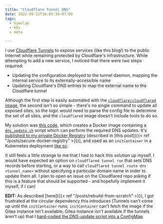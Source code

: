 ```yaml
---
title: "Cloudflare Tunnel DNS"
date: 2022-08-22T16:05:39-07:00
tags:
  - homelab
  - k8s
  - meta

---
```

I use [Cloudflare Tunnels](https://developers.cloudflare.com/cloudflare-one/connections/connect-apps/) to expose services (like this blog!) to the public Internet while remaining protected by Cloudflare's infrastructure. While attempting to add a new service, I noticed that there were two steps required:
* Updating the configuration deployed to the tunnel daemon, mapping the internal service to its externally-accessible name
* Updating Cloudflare's DNS entries to map the external name to the Cloudflare tunnel

Although the first step is easily automated with the [`cloudflare/cloudflared` image](https://hub.docker.com/r/cloudflare/cloudflared), the second isn't so simple - there's no single command to update all exposed sites, so the logic would need to parse the config file to determine the set of all sites, and the `cloudflared` image doesn't include tools to do so.
<!--more-->
My solution was [this code](https://gitea.scubbo.org/scubbo/cloudflaredtunneldns), which creates a Docker image containing a [`dns_update.sh`](https://gitea.scubbo.org/scubbo/cloudflaredtunneldns/src/branch/main/dns_update.sh) script which can perform the required DNS updates. It's [published to my private Docker Registry](https://gitea.scubbo.org/scubbo/cloudflaredtunneldns/src/branch/main/.drone.yml#L27-L36) (described in [this post]({{< ref "/posts/secure-docker-registry" >}})), and used as an `initContainer` in a Kubernetes deployment [like so](https://github.com/scubbo/pi-tools/blob/main/k8s-objects/cloudflared/manifest.yaml#L19-L30).

It still feels a little strange to me that I had to hack this solution up myself. I would have expected an option on `cloudflared tunnel run` that sets DNS records before starting, or a way to call `cloudflared tunnel route dns <tunnel_name>` without specifying a particular domain name in order to update them all. I plan to open an issue on the Cloudflared repo asking if this is a feature that should be supported - and hopefully implement it myself, if I can!

**EDIT:** As described [here]({{< ref "/posts/rebuild-from-scratch" >}}), I got frustrated at the circular dependency this introduces (Tunnels can't come up until the `initContainer` runs; `initContainer` can't fetch the image if the Gitea instance isn't available; Gitea instance isn't available if the tunnels aren't up) that I [hard-coded the DNS-update script into a ConfigMap](https://github.com/scubbo/pi-tools/commit/bd1e178e1ccf179068d6d98e1cfab6de26a82960).
